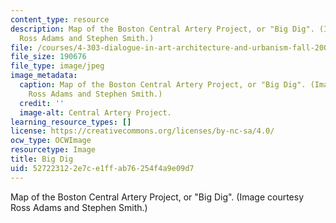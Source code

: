 ```yaml
---
content_type: resource
description: Map of the Boston Central Artery Project, or "Big Dig". (Image courtesy
  Ross Adams and Stephen Smith.)
file: /courses/4-303-dialogue-in-art-architecture-and-urbanism-fall-2003/527223122e7ce1ffab76254f4a9e09d7_4-303f03.jpg
file_size: 190676
file_type: image/jpeg
image_metadata:
  caption: Map of the Boston Central Artery Project, or "Big Dig". (Image courtesy
    Ross Adams and Stephen Smith.)
  credit: ''
  image-alt: Central Artery Project.
learning_resource_types: []
license: https://creativecommons.org/licenses/by-nc-sa/4.0/
ocw_type: OCWImage
resourcetype: Image
title: Big Dig
uid: 52722312-2e7c-e1ff-ab76-254f4a9e09d7
---
```

Map of the Boston Central Artery Project, or "Big Dig". (Image courtesy Ross Adams and Stephen Smith.)
